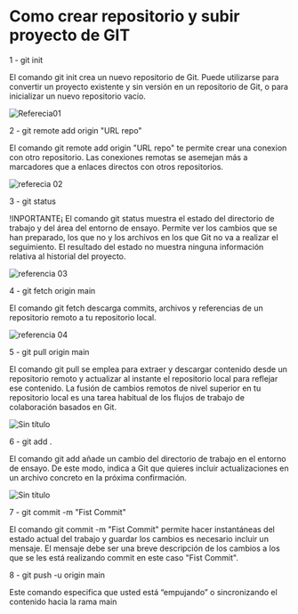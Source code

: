 # Como crear repositorio y subir proyecto de GIT

1 - git init

El comando git init crea un nuevo repositorio de Git. Puede utilizarse para convertir un proyecto existente y sin versión en un repositorio de Git, o para inicializar un nuevo repositorio vacío.

![Referecia01](https://user-images.githubusercontent.com/124690541/220130725-7c512c44-3736-41a7-9636-68f69910b269.png)

2 - git remote add origin "URL repo"

El comando git remote add origin "URL repo" te permite crear una conexion con otro repositorio. Las conexiones remotas se asemejan más a marcadores que a enlaces directos con otros repositorios.

![referecia 02](https://user-images.githubusercontent.com/124690541/220135238-e394d9ed-bc5e-4f02-a27a-23677cfcfc90.png)

3 - git status

!INPORTANTE¡
El comando git status muestra el estado del directorio de trabajo y del área del entorno de ensayo. Permite ver los cambios que se han preparado, los que no y los archivos en los que Git no va a realizar el seguimiento. El resultado del estado no muestra ninguna información relativa al historial del proyecto.

![referencia 03](https://user-images.githubusercontent.com/124690541/220136625-5d37fb75-9f2c-44c5-b686-89ff6f147ce9.png)

4 - git fetch origin main

El comando git fetch descarga commits, archivos y referencias de un repositorio remoto a tu repositorio local.

![referencia 04](https://user-images.githubusercontent.com/124690541/220137931-c6c784c7-3076-4d71-94f5-ca9f2695241b.png)

5 - git pull origin main

El comando git pull se emplea para extraer y descargar contenido desde un repositorio remoto y actualizar al instante el repositorio local para reflejar ese contenido. La fusión de cambios remotos de nivel superior en tu repositorio local es una tarea habitual de los flujos de trabajo de colaboración basados en Git.

![Sin título](https://user-images.githubusercontent.com/124690541/220138910-52ca771b-8609-4938-8b90-952b1ec9df61.png)

6 - git add .

El comando git add añade un cambio del directorio de trabajo en el entorno de ensayo. De este modo, indica a Git que quieres incluir actualizaciones en un archivo concreto en la próxima confirmación.

![Sin título](https://user-images.githubusercontent.com/124690541/220139626-f99dab92-dd11-4ce2-a361-f76ec97344ac.png)

7 - git commit -m "Fist Commit"

El comando git commit -m "Fist Commit" permite hacer instantáneas del estado actual del trabajo y guardar los cambios es necesario incluir un mensaje. El mensaje debe ser una breve descripción de los cambios a los que se les está realizando commit en este caso "Fist Commit".

8 - git push -u origin main

Este comando especifica que usted está “empujando” o sincronizando el contenido hacia la rama main










